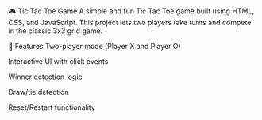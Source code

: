 🎮 Tic Tac Toe Game
A simple and fun Tic Tac Toe game built using HTML, CSS, and JavaScript. This project lets two players take turns and compete in the classic 3x3 grid game.

🧠 Features
Two-player mode (Player X and Player O)

Interactive UI with click events

Winner detection logic

Draw/tie detection

Reset/Restart functionality
